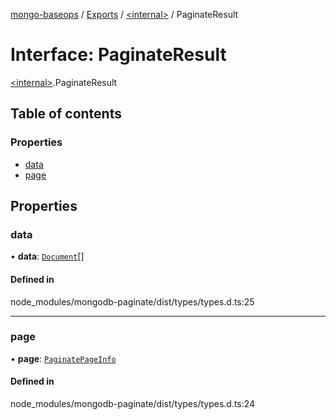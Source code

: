 [mongo-baseops](../README.md) / [Exports](../modules.md) / [\<internal\>](../modules/internal_.md) / PaginateResult

# Interface: PaginateResult

[\<internal\>](../modules/internal_.md).PaginateResult

## Table of contents

### Properties

- [data](internal_.PaginateResult.md#data)
- [page](internal_.PaginateResult.md#page)

## Properties

### data

• **data**: [`Document`](internal_._Z__mongo_baseOps_node_modules_mongodb_mongodb_.BSON.Document.md)[]

#### Defined in

node_modules/mongodb-paginate/dist/types/types.d.ts:25

___

### page

• **page**: [`PaginatePageInfo`](internal_.PaginatePageInfo.md)

#### Defined in

node_modules/mongodb-paginate/dist/types/types.d.ts:24
